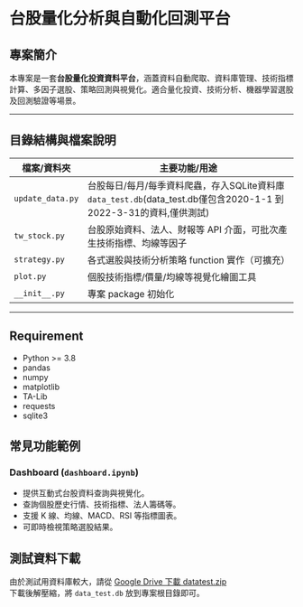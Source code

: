 # 台股量化分析與自動化回測平台

## 專案簡介
本專案是一套**台股量化投資資料平台**，涵蓋資料自動爬取、資料庫管理、技術指標計算、多因子選股、策略回測與視覺化。適合量化投資、技術分析、機器學習選股及回測驗證等場景。

---

## 目錄結構與檔案說明

| 檔案/資料夾         | 主要功能/用途                         |
|--------------------|-------------------------------------|
| `update_data.py`   | 台股每日/每月/每季資料爬蟲，存入SQLite資料庫 `data_test.db`(data_test.db僅包含2020-1-1 到 2022-3-31的資料,僅供測試) |
| `tw_stock.py`      | 台股原始資料、法人、財報等 API 介面，可批次產生技術指標、均線等因子 |
| `strategy.py`      | 各式選股與技術分析策略 function 實作（可擴充）         |
| `plot.py`          | 個股技術指標/價量/均線等視覺化繪圖工具               |
| `__init__.py`      | 專案 package 初始化                          |

---


## Requirement

- Python >= 3.8
- pandas
- numpy
- matplotlib
- TA-Lib
- requests
- sqlite3

## 常見功能範例

### Dashboard (`dashboard.ipynb`)
- 提供互動式台股資料查詢與視覺化。
- 查詢個股歷史行情、技術指標、法人籌碼等。
- 支援 K 線、均線、MACD、RSI 等指標圖表。
- 可即時檢視策略選股結果。

## 測試資料下載

由於測試用資料庫較大，請從 [Google Drive 下載 datatest.zip](https://drive.google.com/file/d/1G9T3DoqDkuVpx2HwmN86D-9cLLGBhA-z/view?usp=drive_link)  
下載後解壓縮，將 `data_test.db` 放到專案根目錄即可。
